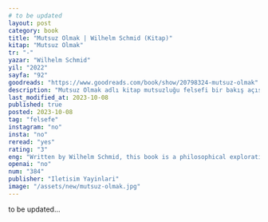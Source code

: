 ```yaml
---
# to be updated
layout: post
category: book
title: "Mutsuz Olmak | Wilhelm Schmid (Kitap)"
kitap: "Mutsuz Olmak"
tr: "-"
yazar: "Wilhelm Schmid"
yil: "2022"
sayfa: "92"
goodreads: "https://www.goodreads.com/book/show/20798324-mutsuz-olmak"
description: "Mutsuz Olmak adlı kitap mutsuzluğu felsefi bir bakış açısıyla ele alarak, mutsuzluğun hayatın doğal bir parçası olduğunu ve onu anlayarak daha anlamlı bir varoluşa ulaşmanın yollarını tartışır."
last_modified_at: 2023-10-08
published: true
posted: 2023-10-08
tag: "felsefe"
instagram: "no"
insta: "no"
reread: "yes"
rating: "3"
eng: "Written by Wilhelm Schmid, this book is a philosophical exploration of unhappiness, highlighting that unhappiness is a natural part of life and providing insights on how to find a more meaningful existence by embracing and understanding it."
openai: "no"
num: "384"
publisher: "Iletisim Yayinlari"
image: "/assets/new/mutsuz-olmak.jpg"
---
```


to be updated...
